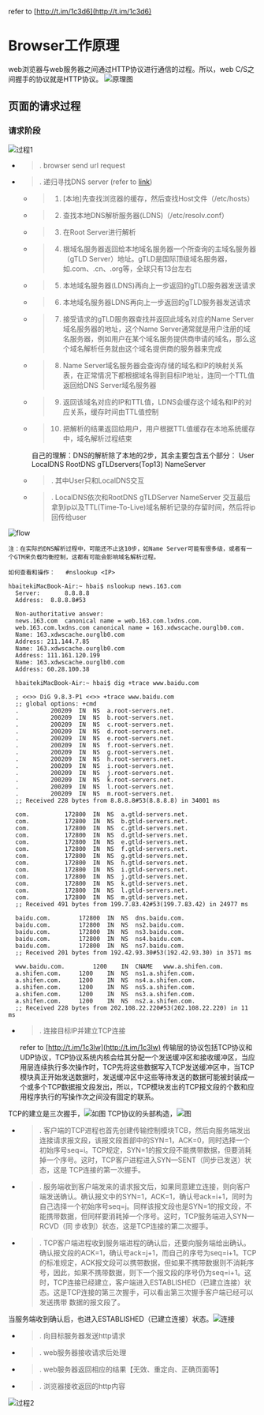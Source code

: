 refer to [http://t.im/1c3d6](http://t.im/1c3d6)

# Browser工作原理 #

web浏览器与web服务器之间通过HTTP协议进行通信的过程。所以，web C/S之间握手的协议就是HTTP协议。
![原理图](https://qaseven.github.io/image/front_end_performance_test.png)

## 页面的请求过程 ##

### 请求阶段 ###

![过程1](https://qaseven.github.io/image/LSBAWS_HTTP_request_response.png)

* > . browser send url request

* > . 递归寻找DNS server (refer to [link](http://www.cnblogs.com/xrq730/p/4931418.html))
    * > 1. [本地]先查找浏览器的缓存，然后查找Host文件（/etc/hosts）
    * > 2. 查找本地DNS解析服务器(LDNS)（/etc/resolv.conf）
    * > 3. 在Root Server进行解析
    * > 4. 根域名服务器返回给本地域名服务器一个所查询的主域名服务器（gTLD Server）地址。gTLD是国际顶级域名服务器，如.com、.cn、.org等，全球只有13台左右
    * > 5. 本地域名服务器(LDNS)再向上一步返回的gTLD服务器发送请求
    * > 6. 本地域名服务器LDNS再向上一步返回的gTLD服务器发送请求
    * > 7. 接受请求的gTLD服务器查找并返回此域名对应的Name Server域名服务器的地址，这个Name Server通常就是用户注册的域名服务器，例如用户在某个域名服务提供商申请的域名，那么这个域名解析任务就由这个域名提供商的服务器来完成
    * > 8. Name Server域名服务器会查询存储的域名和IP的映射关系表，在正常情况下都根据域名得到目标IP地址，连同一个TTL值返回给DNS Server域名服务器
    * > 9. 返回该域名对应的IP和TTL值，LDNS会缓存这个域名和IP的对应关系，缓存时间由TTL值控制
    * > 10. 把解析的结果返回给用户，用户根据TTL值缓存在本地系统缓存中，域名解析过程结束
   
      自己的理解：DNS的解析除了本地的2步，其余主要包含五个部分： User LocalDNS RootDNS gTLDservers(Top13) NameServer 
   * > . 其中User只和LocalDNS交互
   * > . LocalDNS依次和RootDNS  gTLDServer NameServer 交互最后拿到ip以及TTL(Time-To-Live)域名解析记录的存留时间，然后将ip回传给user
   
![flow](http://images2015.cnblogs.com/blog/801753/201511/801753-20151102204944102-1846720088.png)

    注：在实际的DNS解析过程中，可能还不止这10步，如Name Server可能有很多级，或者有一个GTM来负载均衡控制，这都有可能会影响域名解析过程。
    
    如何查看和操作：   #nslookup <IP>
    
    hbaitekiMacBook-Air:~ hbai$ nslookup news.163.com
      Server:		8.8.8.8
      Address:	8.8.8.8#53

      Non-authoritative answer:
      news.163.com	canonical name = web.163.com.lxdns.com.
      web.163.com.lxdns.com	canonical name = 163.xdwscache.ourglb0.com.
      Name:	163.xdwscache.ourglb0.com
      Address: 211.144.7.85
      Name:	163.xdwscache.ourglb0.com
      Address: 111.161.120.199
      Name:	163.xdwscache.ourglb0.com
      Address: 60.28.100.38

      hbaitekiMacBook-Air:~ hbai$ dig +trace www.baidu.com

      ; <<>> DiG 9.8.3-P1 <<>> +trace www.baidu.com
      ;; global options: +cmd
      .			200209	IN	NS	a.root-servers.net.
      .			200209	IN	NS	b.root-servers.net.
      .			200209	IN	NS	c.root-servers.net.
      .			200209	IN	NS	d.root-servers.net.
      .			200209	IN	NS	e.root-servers.net.
      .			200209	IN	NS	f.root-servers.net.
      .			200209	IN	NS	g.root-servers.net.
      .			200209	IN	NS	h.root-servers.net.
      .			200209	IN	NS	i.root-servers.net.
      .			200209	IN	NS	j.root-servers.net.
      .			200209	IN	NS	k.root-servers.net.
      .			200209	IN	NS	l.root-servers.net.
      .			200209	IN	NS	m.root-servers.net.
      ;; Received 228 bytes from 8.8.8.8#53(8.8.8.8) in 34001 ms

      com.			172800	IN	NS	a.gtld-servers.net.
      com.			172800	IN	NS	b.gtld-servers.net.
      com.			172800	IN	NS	c.gtld-servers.net.
      com.			172800	IN	NS	d.gtld-servers.net.
      com.			172800	IN	NS	e.gtld-servers.net.
      com.			172800	IN	NS	f.gtld-servers.net.
      com.			172800	IN	NS	g.gtld-servers.net.
      com.			172800	IN	NS	h.gtld-servers.net.
      com.			172800	IN	NS	i.gtld-servers.net.
      com.			172800	IN	NS	j.gtld-servers.net.
      com.			172800	IN	NS	k.gtld-servers.net.
      com.			172800	IN	NS	l.gtld-servers.net.
      com.			172800	IN	NS	m.gtld-servers.net.
      ;; Received 491 bytes from 199.7.83.42#53(199.7.83.42) in 24977 ms

      baidu.com.		172800	IN	NS	dns.baidu.com.
      baidu.com.		172800	IN	NS	ns2.baidu.com.
      baidu.com.		172800	IN	NS	ns3.baidu.com.
      baidu.com.		172800	IN	NS	ns4.baidu.com.
      baidu.com.		172800	IN	NS	ns7.baidu.com.
      ;; Received 201 bytes from 192.42.93.30#53(192.42.93.30) in 3571 ms

      www.baidu.com.		1200	IN	CNAME	www.a.shifen.com.
      a.shifen.com.		1200	IN	NS	ns1.a.shifen.com.
      a.shifen.com.		1200	IN	NS	ns4.a.shifen.com.
      a.shifen.com.		1200	IN	NS	ns5.a.shifen.com.
      a.shifen.com.		1200	IN	NS	ns3.a.shifen.com.
      a.shifen.com.		1200	IN	NS	ns2.a.shifen.com.
      ;; Received 228 bytes from 202.108.22.220#53(202.108.22.220) in 11 ms



* > . 连接目标IP并建立TCP连接
   
   refer to [http://t.im/1c3lw](http://t.im/1c3lw)
   传输层的协议包括TCP协议和UDP协议，TCP协议系统内核会给其分配一个发送缓冲区和接收缓冲区，当应用层连续执行多次操作时，TCP先将这些数据写入TCP发送缓冲区中，当TCP模块真正开始发送数据时，发送缓冲区中这些等待发送的数据可能被封装成一个或多个TCP数据报文段发出，所以，TCP模块发出的TCP报文段的个数和应用程序执行的写操作次之间没有固定的联系。
   
 TCP的建立是三次握手，![如图](https://leanote.com/api/file/getImage?fileId=57c92e44ab644135ea06c6bd)
 TCP协议的头部构造，![图](https://leanote.com/api/file/getImage?fileId=57c92e44ab644135ea06c6be)
 
   * > . 客户端的TCP进程也首先创建传输控制模块TCB，然后向服务端发出连接请求报文段，该报文段首部中的SYN=1，ACK=0，同时选择一个初始序号seq=i。TCP规定，SYN=1的报文段不能携带数据，但要消耗掉一个序号。这时，TCP客户进程进入SYN—SENT（同步已发送）状态，这是 TCP连接的第一次握手。
   
   * > . 服务端收到客户端发来的请求报文后，如果同意建立连接，则向客户端发送确认。确认报文中的SYN=1，ACK=1，确认号ack=i+1，同时为自己选择一个初始序号seq=j。同样该报文段也是SYN=1的报文段，不能携带数据，但同样要消耗掉一个序号。这时，TCP服务端进入SYN—RCVD（同 步收到）状态，这是TCP连接的第二次握手。
   
   * > . TCP客户端进程收到服务端进程的确认后，还要向服务端给出确认。确认报文段的ACK=1，确认号ack=j+1，而自己的序号为seq=i+1。TCP的标准规定，ACK报文段可以携带数据，但如果不携带数据则不消耗序号，因此，如果不携带数据，则下一个报文段的序号仍为seq=i+1。这时，TCP连接已经建立，客户端进入ESTABLISHED（已建立连接）状态。这是TCP连接的第三次握手，可以看出第三次握手客户端已经可以发送携带 数据的报文段了。 
   
   当服务端收到确认后，也进入ESTABLISHED（已建立连接）状态。![连接](https://leanote.com/api/file/getImage?fileId=57c97450ab644135ea06cade)

* > . 向目标服务器发送http请求

* > . web服务器接收请求后处理

* > . web服务器返回相应的结果【无效、重定向、正确页面等】

* > . 浏览器接收返回的http内容

![过程2](https://qaseven.github.io/image/dns.jpg)


